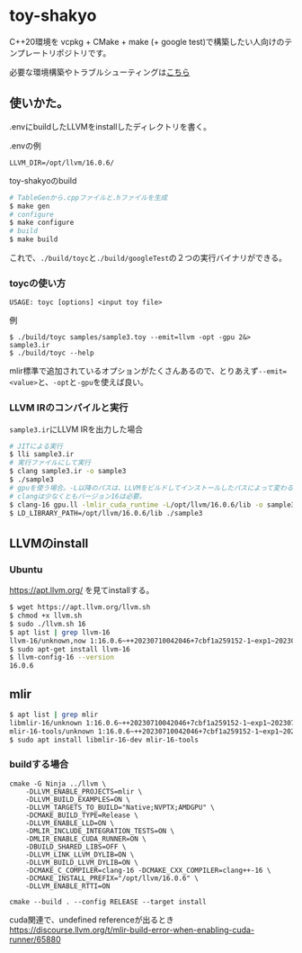 # toy-shakyo
C++20環境を vcpkg + CMake + make (+ google test)で構築したい人向けのテンプレートリポジトリです。

必要な環境構築やトラブルシューティングは[こちら](https://github.com/lemolatoon/cpp-json-parser#%E7%92%B0%E5%A2%83%E6%A7%8B%E7%AF%89)

## 使いかた。
.envにbuildしたLLVMをinstallしたディレクトリを書く。

.envの例
```.env
LLVM_DIR=/opt/llvm/16.0.6/
```
toy-shakyoのbuild
```bash
# TableGenから.cppファイルと.hファイルを生成
$ make gen
# configure
$ make configure
# build
$ make build
```
これで、`./build/toyc`と`./build/googleTest`の２つの実行バイナリができる。

### toycの使い方
```
USAGE: toyc [options] <input toy file>
```
例
```
$ ./build/toyc samples/sample3.toy --emit=llvm -opt -gpu 2&> sample3.ir
$ ./build/toyc --help
```
mlir標準で追加されているオプションがたくさんあるので、とりあえず`--emit=<value>`と、`-opt`と`-gpu`を使えば良い。

### LLVM IRのコンパイルと実行
`sample3.ir`にLLVM IRを出力した場合
```bash
# JITによる実行
$ lli sample3.ir
# 実行ファイルにして実行
$ clang sample3.ir -o sample3
$ ./sample3
# gpuを使う場合。-L以降のパスは、LLVMをビルドしてインストールしたパスによって変わる。
# clangは少なくともバージョン16は必要。
$ clang-16 gpu.ll -lmlir_cuda_runtime -L/opt/llvm/16.0.6/lib -o sample3
$ LD_LIBRARY_PATH=/opt/llvm/16.0.6/lib ./sample3
```

## LLVMのinstall

### Ubuntu
https://apt.llvm.org/ を見てinstallする。
```bash
$ wget https://apt.llvm.org/llvm.sh
$ chmod +x llvm.sh
$ sudo ./llvm.sh 16
$ apt list | grep llvm-16
llvm-16/unknown,now 1:16.0.6~++20230710042046+7cbf1a259152-1~exp1~20230710162136.105 amd64 [installed,automatic]
$ sudo apt-get install llvm-16
$ llvm-config-16 --version
16.0.6
```

## mlir
```bash
$ apt list | grep mlir
libmlir-16/unknown 1:16.0.6~++20230710042046+7cbf1a259152-1~exp1~20230710162136.105 amd64
mlir-16-tools/unknown 1:16.0.6~++20230710042046+7cbf1a259152-1~exp1~20230710162136.105 amd64
$ sudo apt install libmlir-16-dev mlir-16-tools
```

### buildする場合
```
cmake -G Ninja ../llvm \
	-DLLVM_ENABLE_PROJECTS=mlir \
	-DLLVM_BUILD_EXAMPLES=ON \
	-DLLVM_TARGETS_TO_BUILD="Native;NVPTX;AMDGPU" \
	-DCMAKE_BUILD_TYPE=Release \
	-DLLVM_ENABLE_LLD=ON \
	-DMLIR_INCLUDE_INTEGRATION_TESTS=ON \
	-DMLIR_ENABLE_CUDA_RUNNER=ON \
	-DBUILD_SHARED_LIBS=OFF \
	-DLLVM_LINK_LLVM_DYLIB=ON \
	-DLLVM_BUILD_LLVM_DYLIB=ON \
	-DCMAKE_C_COMPILER=clang-16 -DCMAKE_CXX_COMPILER=clang++-16 \
	-DCMAKE_INSTALL_PREFIX="/opt/llvm/16.0.6" \
	-DLLVM_ENABLE_RTTI=ON
```
```
cmake --build . --config RELEASE --target install
```

cuda関連で、undefined referenceが出るとき
https://discourse.llvm.org/t/mlir-build-error-when-enabling-cuda-runner/65880